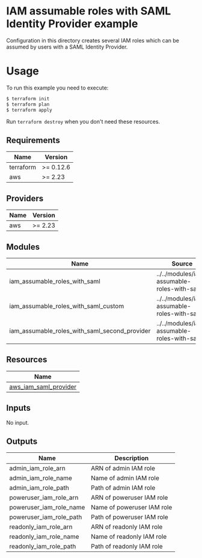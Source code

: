 # IAM assumable roles with SAML Identity Provider example

Configuration in this directory creates several IAM roles which can be assumed by users with a SAML Identity Provider.

# Usage

To run this example you need to execute:

```bash
$ terraform init
$ terraform plan
$ terraform apply
```

Run `terraform destroy` when you don't need these resources.

<!-- BEGINNING OF PRE-COMMIT-TERRAFORM DOCS HOOK -->
## Requirements

| Name | Version |
|------|---------|
| terraform | >= 0.12.6 |
| aws | >= 2.23 |

## Providers

| Name | Version |
|------|---------|
| aws | >= 2.23 |

## Modules

| Name | Source | Version |
|------|--------|---------|
| iam_assumable_roles_with_saml | ../../modules/iam-assumable-roles-with-saml |  |
| iam_assumable_roles_with_saml_custom | ../../modules/iam-assumable-roles-with-saml |  |
| iam_assumable_roles_with_saml_second_provider | ../../modules/iam-assumable-roles-with-saml |  |

## Resources

| Name |
|------|
| [aws_iam_saml_provider](https://registry.terraform.io/providers/hashicorp/aws/latest/docs/resources/iam_saml_provider) |

## Inputs

No input.

## Outputs

| Name | Description |
|------|-------------|
| admin\_iam\_role\_arn | ARN of admin IAM role |
| admin\_iam\_role\_name | Name of admin IAM role |
| admin\_iam\_role\_path | Path of admin IAM role |
| poweruser\_iam\_role\_arn | ARN of poweruser IAM role |
| poweruser\_iam\_role\_name | Name of poweruser IAM role |
| poweruser\_iam\_role\_path | Path of poweruser IAM role |
| readonly\_iam\_role\_arn | ARN of readonly IAM role |
| readonly\_iam\_role\_name | Name of readonly IAM role |
| readonly\_iam\_role\_path | Path of readonly IAM role |
<!-- END OF PRE-COMMIT-TERRAFORM DOCS HOOK -->
